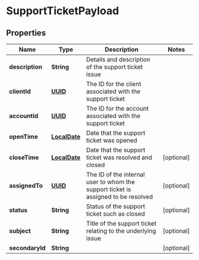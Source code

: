 
# SupportTicketPayload

## Properties
Name | Type | Description | Notes
------------ | ------------- | ------------- | -------------
**description** | **String** | Details and description of the support ticket issue | 
**clientId** | [**UUID**](UUID.md) | The ID for the client associated with the support ticket | 
**accountId** | [**UUID**](UUID.md) | The ID for the account associated with the support ticket | 
**openTime** | [**LocalDate**](LocalDate.md) | Date that the support ticket was opened | 
**closeTime** | [**LocalDate**](LocalDate.md) | Date that the support ticket was resolved and closed |  [optional]
**assignedTo** | [**UUID**](UUID.md) | The ID of the internal user to whom the support ticket is assigned to be resolved |  [optional]
**status** | **String** | Status of the support ticket such as closed |  [optional]
**subject** | **String** | Title of the support ticket relating to the underlying issue |  [optional]
**secondaryId** | **String** |  |  [optional]



